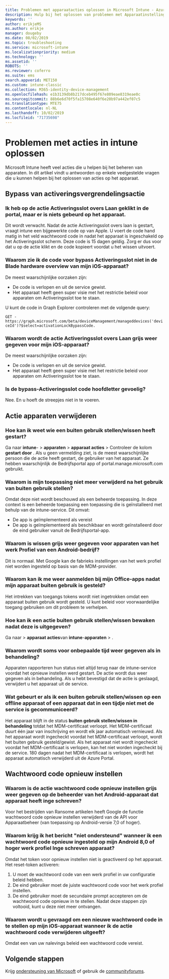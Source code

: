 ```yaml
---
title: Problemen met apparaatacties oplossen in Microsoft Intune - Azure | Microsoft Docs
description: Hulp bij het oplossen van problemen met Apparaatinstellingen.
keywords: ''
author: erikjeMS
ms.author: erikje
manager: dougeby
ms.date: 08/02/2019
ms.topic: troubleshooting
ms.service: microsoft-intune
ms.localizationpriority: medium
ms.technology: ''
ms.assetid: ''
ROBOTS: ''
ms.reviewer: coferro
ms.suite: ems
search.appverid: MET150
ms.custom: intune-classic
ms.collection: M365-identity-device-management
ms.openlocfilehash: e1b3139db8b217dceb495f67e809eae8319eae0c
ms.sourcegitcommit: 88b6e6d70f5fa15708e640f6e20b97a442ef07c5
ms.translationtype: MTE75
ms.contentlocale: nl-NL
ms.lasthandoff: 10/02/2019
ms.locfileid: "71735698"
---
```

# <a name="troubleshoot-device-actions-in-intune"></a>Problemen met acties in intune oplossen

Microsoft Intune heeft veel acties die u helpen bij het beheren van apparaten. In dit artikel vindt u antwoorden op enkele veelgestelde vragen die u kunnen helpen bij het oplossen van acties op het apparaat.

## <a name="bypass-activation-lock-action"></a>Bypass van activeringsvergrendelingsactie

### <a name="i-clicked-the-bypass-activation-lock-action-in-the-portal-but-nothing-happened-on-the-device"></a>Ik heb op de actie Activeringsslot overs Laan geklikt in de portal, maar er is niets gebeurd op het apparaat.
Dit wordt verwacht. Nadat de actie Activeringsslot overs laan is gestart, vraagt intune een bijgewerkte code op van Apple. U voert de code hand matig in het veld wachtwoord code in nadat het apparaat is ingeschakeld op het Activeringsslot scherm. Deze code is 15 dagen geldig. Zorg er dus voor dat u op de actie klikt en de code kopieert voordat u het wissen uitvoert.

### <a name="why-dont-i-see-the-bypass-activation-lock-code-in-the-hardware-overview-blade-of-my-ios-device"></a>Waarom zie ik de code voor bypass Activeringsslot niet in de Blade hardware overview van mijn iOS-apparaat?
De meest waarschijnlijke oorzaken zijn:
- De code is verlopen en uit de service gewist.
- Het apparaat heeft geen super visie met het restrictie beleid voor apparaten om Activeringsslot toe te staan.

U kunt de code in Graph Explorer controleren met de volgende query:

```GET - https://graph.microsoft.com/beta/deviceManagement/manageddevices('deviceId')?$select=activationLockBypassCode.```

### <a name="why-is-the-bypass-activation-lock-action-greyed-out-for-my-ios-device"></a>Waarom wordt de actie Activeringsslot overs Laan grijs weer gegeven voor mijn iOS-apparaat?
De meest waarschijnlijke oorzaken zijn: 
- De code is verlopen en uit de service gewist.
- Het apparaat heeft geen super visie met het restrictie beleid voor apparaten om Activeringsslot toe te staan.

### <a name="is-the-bypass-activation-lock-code-case-sensitive"></a>Is de bypass-Activeringsslot code hoofdletter gevoelig?
Nee. En u hoeft de streepjes niet in te voeren.

## <a name="remove-devices-action"></a>Actie apparaten verwijderen

### <a name="how-do-i-tell-who-started-a-retirewipe"></a>Hoe kan ik weet wie een buiten gebruik stellen/wissen heeft gestart?
Ga naar **intune**- > **apparaten** > **apparaat acties** > Controleer de kolom **gestart door** .
Als u geen vermelding ziet, is de meest waarschijnlijke persoon die de actie heeft gestart, de gebruiker van het apparaat. Ze hebben waarschijnlijk de Bedrijfsportal app of portal.manage.microsoft.com gebruikt.

### <a name="why-wasnt-my-application-uninstalled-after-using-retire"></a>Waarom is mijn toepassing niet meer verwijderd na het gebruik van buiten gebruik stellen?
Omdat deze niet wordt beschouwd als een beheerde toepassing. In deze context is een beheerde toepassing een toepassing die is geïnstalleerd met behulp van de intune-service. Dit omvat:
- De app is geïmplementeerd als vereist
- De app is geïmplementeerd als beschikbaar en wordt geïnstalleerd door de eind gebruiker vanuit de Bedrijfsportal-app.

### <a name="why-is-wipe-grayed-out-for-android-enterprise-work-profile-devices"></a>Waarom is wissen grijs weer gegeven voor apparaten van het werk Profiel van een Android-bedrijf?
Dit is normaal. Met Google kan de fabrieks instellingen van het werk profiel niet worden ingesteld op basis van de MDM-provider.

### <a name="why-can-i-sign-back-into-my-office-apps-after-my-device-was-retired"></a>Waarom kan ik me weer aanmelden bij mijn Office-apps nadat mijn apparaat buiten gebruik is gesteld?
Het intrekken van toegangs tokens wordt niet ingetrokken omdat een apparaat buiten gebruik wordt gesteld. U kunt beleid voor voorwaardelijke toegang gebruiken om dit probleem te verhelpen.

### <a name="how-can-i-monitor-a-retirewipe-action-after-it-was-issued"></a>Hoe kan ik een actie buiten gebruik stellen/wissen bewaken nadat deze is uitgegeven?
Ga naar  > **apparaat acties**van **intune**-**apparaten** > .

### <a name="why-do-wipes-sometimes-show-as-pending-indefinitely"></a>Waarom wordt soms voor onbepaalde tijd weer gegeven als in behandeling?
Apparaten rapporteren hun status niet altijd terug naar de intune-service voordat het opnieuw instellen werd gestart. De actie wordt dus weer gegeven als in behandeling. Als u hebt bevestigd dat de actie is geslaagd, verwijdert u het apparaat uit de service.

### <a name="what-happens-if-i-start-a-retirewipe-on-an-offline-device-or-a-device-that-hasnt-communicated-with-the-service-in-a-while"></a>Wat gebeurt er als ik een buiten gebruik stellen/wissen op een offline apparaat of een apparaat dat in een tijdje niet met de service is gecommuniceerd?
Het apparaat blijft in de status **buiten gebruik stellen/wissen in behandeling** totdat het MDM-certificaat verloopt. Het MDM-certificaat duurt één jaar van inschrijving en wordt elk jaar automatisch vernieuwd. Als het apparaat wordt ingecheckt voordat het MDM-certificaat verloopt, wordt het buiten gebruik gesteld/gewist. Als het apparaat niet wordt ingecheckt voordat het MDM-certificaat is verlopen, kan het niet worden ingecheckt bij de service. 180 dagen nadat het MDM-certificaat is verlopen, wordt het apparaat automatisch verwijderd uit de Azure Portal.


## <a name="reset-passcode-action"></a>Wachtwoord code opnieuw instellen

### <a name="why-is-the-reset-passcode-action-greyed-out-on-my-android-device-admin-enrolled-device"></a>Waarom is de actie wachtwoord code opnieuw instellen grijs weer gegeven op de beheerder van het Android-apparaat dat apparaat heeft inge schreven?
Voor het bestrijden van Ransome artikelen heeft Google de functie wachtwoord code opnieuw instellen verwijderd van de API voor Apparaatbeheer (van toepassing op Android-versie 7,0 of hoger).

### <a name="why-do-i-get-a-not-supported-message-when-i-issue-a-passcode-reset-to-my-android-80-or-later-work-profile-enrolled-device"></a>Waarom krijg ik het bericht "niet ondersteund" wanneer ik een wachtwoord code opnieuw ingesteld op mijn Android 8,0 of hoger werk profiel Inge schreven apparaat?
Omdat het token voor opnieuw instellen niet is geactiveerd op het apparaat. Het reset-token activeren:
1. U moet de wachtwoord code van een werk profiel in uw configuratie beleid hebben.
2. De eind gebruiker moet de juiste wachtwoord code voor het werk profiel instellen.
3. De eind gebruiker moet de secundaire prompt accepteren om de wachtwoord code opnieuw in te stellen.
Nadat deze stappen zijn voltooid, kunt u deze niet meer ontvangen.

### <a name="why-am-i-prompted-to-set-a-new-passcode-on-my-ios-device-when-i-issue-the-remove-passcode-action"></a>Waarom wordt u gevraagd om een nieuwe wachtwoord code in te stellen op mijn iOS-apparaat wanneer ik de actie wachtwoord code verwijderen uitgeeft?
Omdat een van uw nalevings beleid een wachtwoord code vereist.

## <a name="next-steps"></a>Volgende stappen

Krijg [ondersteuning van Microsoft](../fundamentals/get-support.md) of gebruik de [communityforums](https://social.technet.microsoft.com/Forums/en-US/home?category=microsoftintune).
